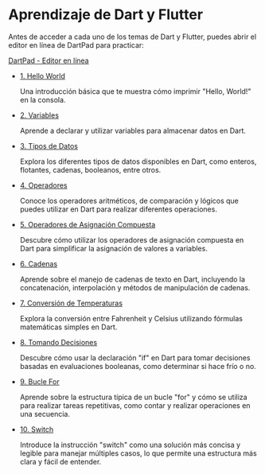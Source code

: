 # Aprendizaje de Dart y Flutter

Antes de acceder a cada uno de los temas de Dart y Flutter, puedes abrir el editor en línea de DartPad para practicar:

<a href="https://dartpad.dev/" target="_blank">DartPad - Editor en línea</a>

- [1. Hello World](https://github.com/proyecMariana/guswill_dart-flutter-main/blob/main/curso/iniciar_programacion_dart/1.%20hello_world/instructions.md)

  Una introducción básica que te muestra cómo imprimir "Hello, World!" en la consola.

- [2. Variables](https://github.com/proyecMariana/guswill_dart-flutter-main/blob/main/curso/iniciar_programacion_dart/2.%20Variables/instructions.md)

  Aprende a declarar y utilizar variables para almacenar datos en Dart.

- [3. Tipos de Datos](https://github.com/proyecMariana/guswill_dart-flutter-main/blob/main/curso/iniciar_programacion_dart/3.%20Tipos%20de%20datos/instructions.md)

  Explora los diferentes tipos de datos disponibles en Dart, como enteros, flotantes, cadenas, booleanos, entre otros.

- [4. Operadores](https://github.com/proyecMariana/guswill_dart-flutter-main/blob/main/curso/iniciar_programacion_dart/4.%20Operadores/instructions.md)

  Conoce los operadores aritméticos, de comparación y lógicos que puedes utilizar en Dart para realizar diferentes operaciones.

- [5. Operadores de Asignación Compuesta](https://github.com/proyecMariana/guswill_dart-flutter-main/blob/main/curso/iniciar_programacion_dart/5.%20Operadores%20de%20Asignaci%C3%B3n%20Compuesta/instructions.md)

  Descubre cómo utilizar los operadores de asignación compuesta en Dart para simplificar la asignación de valores a variables.

- [6. Cadenas](https://github.com/proyecMariana/guswill_dart-flutter-main/blob/main/curso/iniciar_programacion_dart/6.%20Cadenas/instructions.md)

  Aprende sobre el manejo de cadenas de texto en Dart, incluyendo la concatenación, interpolación y métodos de manipulación de cadenas.

- [7. Conversión de Temperaturas](https://github.com/proyecMariana/guswill_dart-flutter-main/blob/main/curso/iniciar_programacion_dart/7.%20Conversi%C3%B3n%20de%20Temperaturas/instructions.md)

  Explora la conversión entre Fahrenheit y Celsius utilizando fórmulas matemáticas simples en Dart.

- [8. Tomando Decisiones](https://github.com/proyecMariana/guswill_dart-flutter-main/blob/main/curso/iniciar_programacion_dart/8.%20Tomando%20Decisiones/instructions.md)

  Descubre cómo usar la declaración "if" en Dart para tomar decisiones basadas en evaluaciones booleanas, como determinar si hace frío o no.

- [9. Bucle For](https://github.com/proyecMariana/guswill_dart-flutter-main/blob/main/curso/iniciar_programacion_dart/9.%20Buclues%20For/instructions.md)

  Aprende sobre la estructura típica de un bucle "for" y cómo se utiliza para realizar tareas repetitivas, como contar y realizar operaciones en una secuencia.

- [10. Switch](https://github.com/proyecMariana/guswill_dart-flutter-main/blob/main/curso/iniciar_programacion_dart/10.%20Switch/instructions.md)

  Introduce la instrucción "switch" como una solución más concisa y legible para manejar múltiples casos, lo que permite una estructura más clara y fácil de entender.
